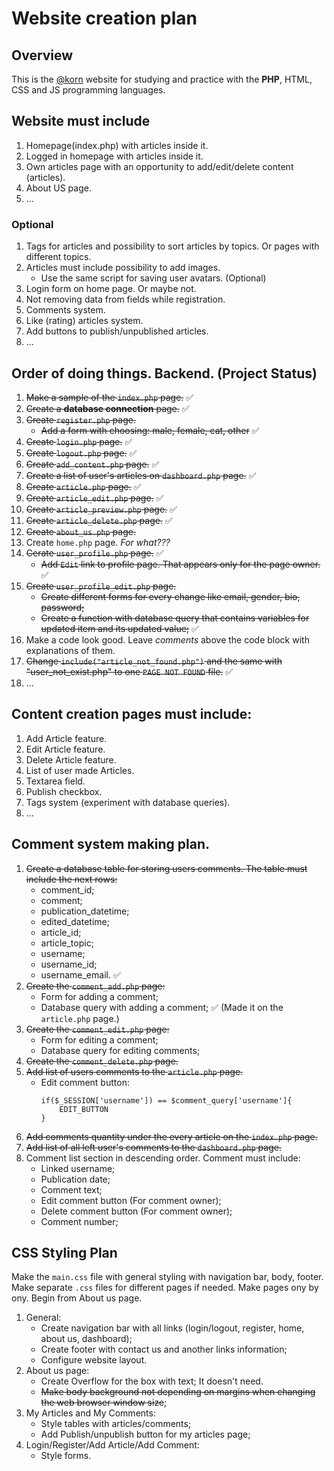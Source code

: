# Website creation plan

## Overview

This is the [@korn](mailto:y.korniievskyi@dev-branch.com) website for studying and practice with the **PHP**, HTML, CSS and JS programming languages. 

## Website must include
1. Homepage(index.php) with articles inside it.
2. Logged in homepage with articles inside it.
3. Own articles page with an opportunity to add/edit/delete content (articles).
4. About US page.
5. ...

### Optional
1. Tags for articles and possibility to sort articles by topics. Or pages with different topics.
2. Articles must include possibility to add images.
    - Use the same script for saving user avatars. (Optional)
3. Login form on home page. Or maybe not.
4. Not removing data from fields while registration.
5. Comments system.
6. Like (rating) articles system.
7. Add buttons to publish/unpublished articles.
8. ...

## Order of doing things. Backend. (Project Status)
1. ~~Make a sample of the `index.php` page.~~ :white_check_mark:
2. ~~Create a **database connection** page.~~ :white_check_mark:
3. ~~Create `register.php` page.~~
    - ~~Add a form with choosing: male, female, cat, other~~ :white_check_mark:
4. ~~Create `login.php` page.~~ :white_check_mark:
5. ~~Create `logout.php` page.~~ :white_check_mark:
6. ~~Create `add_content.php` page.~~ :white_check_mark:
7. ~~Create a list of user's articles on `dashboard.php` page.~~ :white_check_mark:
8. ~~Create `article.php` page.~~ :white_check_mark:
9. ~~Create `article_edit.php` page.~~ :white_check_mark:
10. ~~Create `article_preview.php` page.~~ :white_check_mark:
11. ~~Create `article_delete.php` page.~~ :white_check_mark:
12. ~~Create `about_us.php` page.~~
13. Create `home.php` page. *For what???*
14. ~~Cerate `user_profile.php` page.~~ :white_check_mark:
    - ~~Add `Edit` link to profile page. That appears only for the page owner.~~ :white_check_mark:
15. ~~Create `user_profile_edit.php` page.~~
    - ~~Create different forms for every change like email, gender, bio, password;~~
    - ~~Create a function with database query that contains variables for updated item and its updated value;~~ :white_check_mark:
16. Make a code look good. Leave *comments* above the code block with explanations of them.
17. ~~Change `include("article_not_found.php")` and the same with "user_not_exist.php" to one `PAGE NOT FOUND` file.~~ :white_check_mark:
18. ...

## Content creation pages must include:
1. Add Article feature.
2. Edit Article feature.
3. Delete Article feature.
4. List of user made Articles.
5. Textarea field.
6. Publish checkbox.
7. Tags system (experiment with database queries).
8. ...

## Comment system making plan.
1. ~~Create a database table for storing users comments. The table must include the next rows:~~
    - comment_id;
    - comment;
    - publication_datetime;
    - edited_datetime;
    - article_id;
    - article_topic;
    - username;
    - username_id;
    - username_email.   :white_check_mark:
2. ~~Create the `comment_add.php` page:~~
    - Form for adding a comment;
    - Database query with adding a comment; :white_check_mark: (Made it on the `article.php` page.)
3. ~~Create the `comment_edit.php` page:~~
    - Form for editing a comment;
    - Database query for editing comments;
4. ~~Create the `comment_delete.php` page.~~
5. ~~Add list of users comments to the `article.php` page.~~
    - Edit comment button:
        ```
        if($_SESSION['username']) == $comment_query['username']{
            EDIT_BUTTON
        }
        ```
6. ~~Add comments quantity under the every article on the `index.php` page.~~
7. ~~Add list of all left user's comments to the `dashboard.php` page.~~
8. Comment list section in descending order. Comment must include:
    - Linked username;
    - Publication date;
    - Comment text;
    - Edit comment button (For comment owner);
    - Delete comment button (For comment owner);
    - Comment number; 

## CSS Styling Plan
Make the `main.css` file with general styling with navigation bar, body, footer. Make separate `.css` files for different pages if needed. Make pages ony by ony. Begin from About us page.
1. General: 
    - Create navigation bar with all links (login/logout, register, home, about us, dashboard);
    - Create footer with contact us and another links information;
    - Configure website layout.
2. About us page:
    - Create Overflow for the box with text; It doesn't need.
    - ~~Make body background not depending on margins when changing the web browser window size~~;
3. My Articles and My Comments:
    - Style tables with articles/comments;
    - Add Publish/unpublish button for my articles page;
4. Login/Register/Add Article/Add Comment:
    - Style forms.
